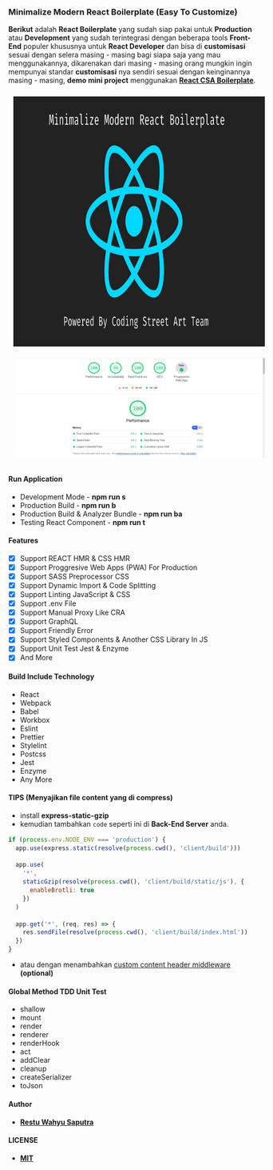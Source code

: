 ### Minimalize Modern React Boilerplate (Easy To Customize)

**Berikut** adalah **React Boilerplate** yang sudah siap pakai untuk **Production** atau **Development** yang sudah terintegrasi dengan beberapa tools **Front-End** populer khususnya untuk **React Developer** dan bisa di **customisasi** sesuai dengan selera masing - masing bagi siapa saja yang mau menggunakannya, dikarenakan dari masing - masing orang mungkin ingin mempunyai standar **customisasi** nya sendiri sesuai dengan keinginannya masing - masing, **demo mini project** menggunakan [**React CSA Boilerplate**](https://ngintip-ongkir.herokuapp.com).

<img src="./cover.png" width="1024" height="500" alt="logo-react" style="position:relative; margin: auto; padding:10px">

<img src="./webtest.png" width="1024" height="200" alt="logo-react" style="position:relative; margin: auto; padding:10px">

#### Run Application

- Development Mode - **npm run s**
- Production Build - **npm run b**
- Production Build & Analyzer Bundle - **npm run ba**
- Testing React Component - **npm run t**

#### Features

- [x] Support REACT HMR & CSS HMR
- [x] Support Proggresive Web Apps (PWA) For Production
- [x] Support SASS Preprocessor CSS
- [x] Support Dynamic Import & Code Splitting
- [x] Support Linting JavaScript & CSS
- [x] Support .env File
- [x] Support Manual Proxy Like CRA
- [x] Support GraphQL
- [x] Support Friendly Error
- [x] Support Styled Components & Another CSS Library In JS
- [x] Support Unit Test Jest & Enzyme
- [x] And More

#### Build Include Technology

- React
- Webpack
- Babel
- Workbox
- Eslint
- Prettier
- Stylelint
- Postcss
- Jest
- Enzyme
- Any More

#### TIPS (Menyajikan file content yang di compress)

- install **express-static-gzip**
- kemudian tambahkan `code` seperti ini di **Back-End Server** anda.

```javascript
if (process.env.NODE_ENV === 'production') {
  app.use(express.static(resolve(process.cwd(), 'client/build')))

  app.use(
    '*',
    staticGzip(resolve(process.cwd(), 'client/build/static/js'), {
      enableBrotli: true
    })
  )

  app.get('*', (req, res) => {
    res.sendFile(resolve(process.cwd(), 'client/build/index.html'))
  })
}
```

- atau dengan menambahkan [custom content header middleware ](https://pastebin.com/8zwPjiSH) **(optional)**

#### Global Method TDD Unit Test

- shallow
- mount
- render
- renderer
- renderHook
- act
- addClear
- cleanup
- createSerializer
- toJson

#### Author

- **[Restu Wahyu Saputra](https://github.com/restuwahyu13)**

#### LICENSE

- **[MIT](https://github.com/restuwahyu13/react-boilerplate/blob/master/LICENSE.md)**
